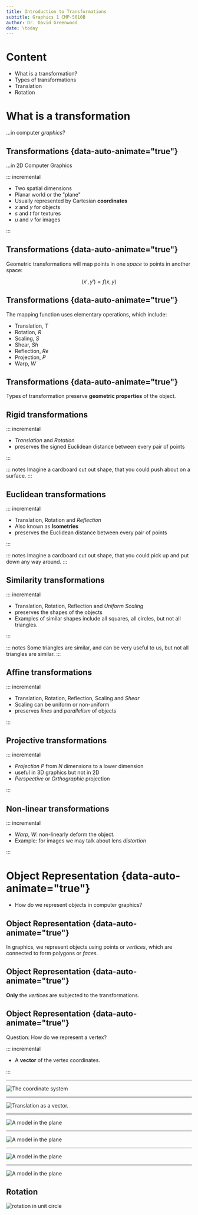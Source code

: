 ```yaml
---
title: Introduction to Transformations
subtitle: Graphics 1 CMP-5010B
author: Dr. David Greenwood
date: \today
---
```


# Content

- What is a transformation?
- Types of transformations
- Translation
- Rotation

# What is a transformation

...in computer _graphics_?

## Transformations {data-auto-animate="true"}

...in 2D Computer Graphics

::: incremental

- Two spatial dimensions
- Planar world or the "plane"
- Usually represented by Cartesian **coordinates**
- $x$ and $y$ for objects
- $s$ and $t$ for textures
- $u$ and $v$ for images

:::

## Transformations {data-auto-animate="true"}

Geometric transformations will map points in one _space_ to points in another space:

$$(x',y') = f(x,y)$$

## Transformations {data-auto-animate="true"}

The mapping function uses elementary operations, which include:

- Translation, $T$
- Rotation, $R$
- Scaling, $S$
- Shear, $Sh$
- Reflection, $Re$
- Projection, $P$
- Warp, $W$

## Transformations {data-auto-animate="true"}

Types of transformation preserve **geometric properties** of the object.

## **Rigid** transformations

::: incremental

- _Translation_ and _Rotation_
- preserves the signed Euclidean distance between every pair of points

:::

::: notes
Imagine a cardboard cut out shape, that you could push about on a surface.
:::

## **Euclidean** transformations

::: incremental

- Translation, Rotation and _Reflection_
- Also known as **Isometries**
- preserves the Euclidean distance between every pair of points

:::

::: notes
Imagine a cardboard cut out shape, that you could pick up and put down any way around.
:::

## **Similarity** transformations

::: incremental

- Translation, Rotation, Reflection and _Uniform Scaling_
- preserves the shapes of the objects
- Examples of similar shapes include all squares, all circles, but not all triangles.

:::

::: notes
Some triangles are similar, and can be very useful to us, but not all triangles are similar.
:::

## **Affine** transformations

::: incremental

- Translation, Rotation, Reflection, Scaling and _Shear_
- Scaling can be uniform or non-uniform
- preserves _lines_ and _parallelism_ of objects

:::

## **Projective** transformations

::: incremental

- _Projection_ $P$ from $N$ dimensions to a lower dimension
- useful in 3D graphics but not in 2D
- _Perspective_ or _Orthographic_ projection

:::

## **Non-linear** transformations

::: incremental

- _Warp_, $W$: non-linearly deform the object.
- Example: for images we may talk about lens _distortion_

:::

# Object Representation {data-auto-animate="true"}

- How do we represent objects in computer graphics?

## Object Representation {data-auto-animate="true"}

In graphics, we represent objects using points or _vertices_,
which are connected to form polygons or _faces_.

## Object Representation {data-auto-animate="true"}

**Only** the _vertices_ are subjected to the transformations.

## Object Representation {data-auto-animate="true"}

Question: How do we represent a vertex?

::: incremental

- A **vector** of the vertex coordinates.

:::

---

![The coordinate system](assets/png/coordinates_2D.png)

---

![Translation as a vector.](assets/png/triangle_01_translate_00.png)

---

![A model in the plane](assets/png/triangle_01_translate_01.png)

---

![A model in the plane](assets/png/triangle_01_translate_02.png)

---

![A model in the plane](assets/png/triangle_01_translate_03.png)

---

![A model in the plane](assets/png/triangle_01_translate_04.png)

## Rotation

![rotation in unit circle](assets/png/unit_circle.png)
